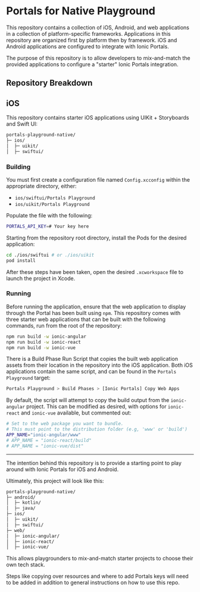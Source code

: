 # Portals for Native Playground

This repository contains a collection of iOS, Android, and web applications in a collection of platform-specific frameworks. Applications in this repository are organized first by platform then by framework. iOS and Android applications are configured to integrate with Ionic Portals.

The purpose of this repository is to allow developers to mix-and-match the provided applications to configure a "starter" Ionic Portals integration.

## Repository Breakdown

## iOS

This repository contains starter iOS applications using UIKit + Storyboards and Swift UI:

```bash
portals-playground-native/
├─ ios/
│  ├─ uikit/
│  ├─ swiftui/
```

### Building

You must first create a configuration file named `Config.xcconfig` within the appropriate directory, either:

- `ios/swiftui/Portals Playground`
- `ios/uikit/Portals Playground`

Populate the file with the following:

```bash
PORTALS_API_KEY=# Your key here
```

Starting from the repository root directory, install the Pods for the desired application:

```bash
cd ./ios/swiftui # or ./ios/uikit
pod install
```

After these steps have been taken, open the desired `.xcworkspace` file to launch the project in Xcode.

### Running

Before running the application, ensure that the web application to display through the Portal has been built using `npm`. This repository comes with three starter web applications that can be built with the following commands, run from the root of the repository:

```bash
npm run build -w ionic-angular
npm run build -w ionic-react
npm run build -w ionic-vue
```

There is a Build Phase Run Script that copies the built web application assets from their location in the repository into the iOS application. Both iOS applications contain the same script, and can be found in the `Portals Playground` target:

```bash
Portals Playground > Build Phases > [Ionic Portals] Copy Web Apps
```

By default, the script will attempt to copy the build output from the `ionic-angular` project. This can be modified as desired, with options for `ionic-react` and `ionic-vue` available, but commented out:

```bash
# Set to the web package you want to bundle.
# This must point to the distribution folder (e.g, 'www' or 'build')
APP_NAME="ionic-angular/www"
# APP_NAME = "ionic-react/build"
# APP_NAME = "ionic-vue/dist"
```

---

The intention behind this repository is to provide a starting point to play around with Ionic Portals for iOS and Android.

Ultimately, this project will look like this:

```bash
portals-playground-native/
├─ android/
│  ├─ kotlin/
│  ├─ java/
├─ ios/
│  ├─ uikit/
│  ├─ swiftui/
├─ web/
│  ├─ ionic-angular/
│  ├─ ionic-react/
│  ├─ ionic-vue/
```

This allows playgrounders to mix-and-match starter projects to choose their own tech stack.

Steps like copying over resources and where to add Portals keys will need to be added in addition to general instructions on how to use this repo.
